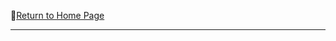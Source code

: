 :hotel:[Return to Home Page](https://github.com/geophydog/geophydog.github.io/blob/master/README.md)

***

